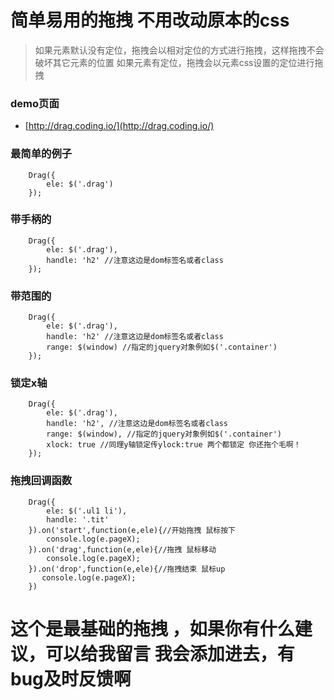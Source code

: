 # 简单易用的拖拽 不用改动原本的css
>如果元素默认没有定位，拖拽会以相对定位的方式进行拖拽，这样拖拽不会破坏其它元素的位置
>如果元素有定位，拖拽会以元素css设置的定位进行拖拽

### demo页面
* [http://drag.coding.io/](http://drag.coding.io/)

### 最简单的例子

```
    Drag({
        ele: $('.drag')
    });
```

### 带手柄的

```
    Drag({
        ele: $('.drag'),
        handle: 'h2' //注意这边是dom标签名或者class
    });
```

### 带范围的

```
    Drag({
        ele: $('.drag'),
        handle: 'h2' //注意这边是dom标签名或者class
        range: $(window) //指定的jquery对象例如$('.container')
    });
```

### 锁定x轴

```
    Drag({
        ele: $('.drag'),
        handle: 'h2', //注意这边是dom标签名或者class
        range: $(window), //指定的jquery对象例如$('.container')
        xlock: true //同理y轴锁定传ylock:true 两个都锁定 你还拖个毛啊！
    });
```

### 拖拽回调函数

```
    Drag({
        ele: $('.ul1 li'),
        handle: '.tit'
    }).on('start',function(e,ele){//开始拖拽 鼠标按下
        console.log(e.pageX);
    }).on('drag',function(e,ele){//拖拽 鼠标移动
        console.log(e.pageX);
    }).on('drop',function(e,ele){//拖拽结束 鼠标up
       console.log(e.pageX);
    })
```

# 这个是最基础的拖拽 ，如果你有什么建议，可以给我留言 我会添加进去，有bug及时反馈啊
